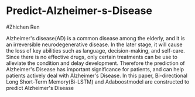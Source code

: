 # Predict-Alzheimer-s-Disease
#Zhichen Ren 

Alzheimer's disease(AD) is a common disease among the elderly, and it is an irreversible neurodegenerative disease. In the later stage, 
it will cause the loss of key abilities such as language, decision-making, and self-care. Since there is no effective 
drugs, only certain treatments can be use to alleviate the condition and delay
development. Therefore the prediction of Alzheimer's Disease has important
significance for patients, and can help patients actively deal with Alzheimer's Disease. In this paper, Bi-directional Long Short-Term 
Memory(Bi-LSTM) and Adaboostmodel are constructed to predict Alzheimer's Disease
